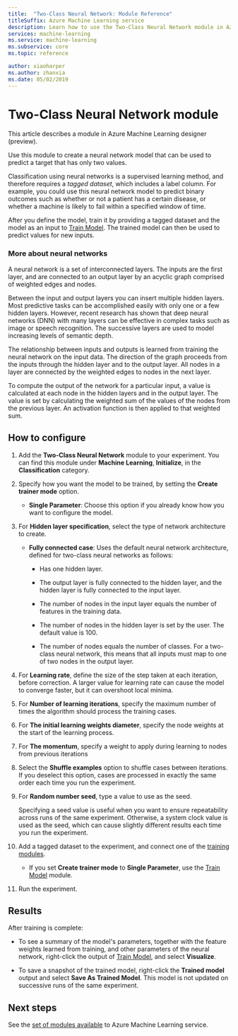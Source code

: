 ```yaml
---
title:  "Two-Class Neural Network: Module Reference"
titleSuffix: Azure Machine Learning service
description: Learn how to use the Two-Class Neural Network module in Azure Machine Learning service to create a neural network model that can be used to predict a target that has only two values.
services: machine-learning
ms.service: machine-learning
ms.subservice: core
ms.topic: reference

author: xiaoharper
ms.author: zhanxia
ms.date: 05/02/2019
---
```


# Two-Class Neural Network module

This article describes a module in Azure Machine Learning designer (preview).

Use this module to create a neural network model that can be used to predict a target that has only two values.

Classification using neural networks is a supervised learning method, and therefore requires a *tagged dataset*, which includes a label column. For example, you could use this neural network model to predict binary outcomes such as whether or not a patient has a certain disease, or whether a machine is likely to fail within a specified window of time.  

After you define the model, train it by providing a tagged dataset and the model as an input to [Train Model](./train-model.md). The trained model can then be used to predict values for new inputs.

### More about neural networks

A neural network is a set of interconnected layers. The inputs are the first layer, and are connected to an output layer by an acyclic graph comprised of weighted edges and nodes.

Between the input and output layers you can insert multiple hidden layers. Most predictive tasks can be accomplished easily with only one or a few hidden layers. However, recent research has shown that deep neural networks (DNN) with many layers can be effective in complex tasks such as image or speech recognition. The successive layers are used to model increasing levels of semantic depth.

The relationship between inputs and outputs is learned from training the neural network on the input data. The direction of the graph proceeds from the inputs through the hidden layer and to the output layer. All nodes in a layer are connected by the weighted edges to nodes in the next layer.

To compute the output of the network for a particular input, a value is calculated at each node in the hidden layers and in the output layer. The value is set by calculating the weighted sum of the values of the nodes from the previous layer. An activation function is then applied to that weighted sum.
  
## How to configure

1.  Add the **Two-Class Neural Network** module to your experiment. You can find this module under **Machine Learning**, **Initialize**, in the **Classification** category.  
  
2.  Specify how you want the model to be trained, by setting the **Create trainer mode** option.  
  
    -   **Single Parameter**: Choose this option if you already know how you want to configure the model.  

3.  For **Hidden layer specification**, select the type of network architecture to create.  
  
    -   **Fully connected case**: Uses the default neural network architecture, defined for two-class neural networks as follows:
  
        -   Has one hidden layer.
  
        -   The output layer is fully connected to the hidden layer, and the hidden layer is fully connected to the input layer.
  
        -   The number of nodes in the input layer equals the number of features in the training data.
  
        -   The number of nodes in the hidden layer is set by the user. The default value is 100.
  
        -   The number of nodes equals the number of classes. For a two-class neural network, this means that all inputs must map to one of two nodes in the output layer.

5.  For **Learning rate**, define the size of the step taken at each iteration, before correction. A larger value for learning rate can cause the model to converge faster, but it can overshoot local minima.

6.  For **Number of learning iterations**, specify the maximum number of times the algorithm should process the training cases.

7.  For **The initial learning weights diameter**, specify the node weights at the start of the learning process.

8.  For **The momentum**, specify a weight to apply during learning to nodes from previous iterations  

10. Select the **Shuffle examples** option to shuffle cases between iterations. If you deselect this option, cases are processed in exactly the same order each time you run the experiment.
  
11. For **Random number seed**, type a value to use as the seed.
  
     Specifying a seed value is useful when you want to ensure repeatability across runs of the same experiment.  Otherwise, a system clock value is used as the seed, which can cause slightly  different results each time you run the experiment.
  
13. Add a tagged dataset to the experiment, and connect one of the [training modules](module-reference.md).  
  
    -   If you set **Create trainer mode** to **Single Parameter**, use the [Train Model](train-model.md) module.  
  
14. Run the experiment.

## Results

After training is complete:

+ To see a summary of the model's parameters, together with the feature weights learned from training, and other parameters of the neural network, right-click the output of [Train Model](./train-model.md), and select **Visualize**.  

+ To save a snapshot of the trained model, right-click the **Trained model** output and select **Save As Trained Model**. This model is not updated on successive runs of the same experiment.


## Next steps

See the [set of modules available](module-reference.md) to Azure Machine Learning service. 
